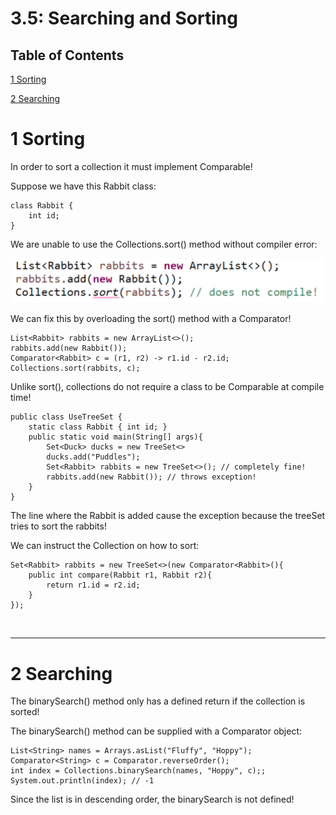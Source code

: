 # 3.5: Searching and Sorting

## Table of Contents

[1 Sorting](#sorting)

[2 Searching](#searching)


# 1 Sorting

In order to sort a collection it must implement Comparable!

Suppose we have this Rabbit class:

    class Rabbit {
        int id;
    }

We are unable to use the Collections.sort() method without compiler error:

![](screenshots/2023-01-07-14-52-32.png)

We can fix this by overloading the sort() method with a Comparator!

    List<Rabbit> rabbits = new ArrayList<>();
    rabbits.add(new Rabbit());
    Comparator<Rabbit> c = (r1, r2) -> r1.id - r2.id;
    Collections.sort(rabbits, c);

Unlike sort(), collections do not require a class to be Comparable at compile time!

    public class UseTreeSet {
        static class Rabbit { int id; }
        public static void main(String[] args){
            Set<Duck> ducks = new TreeSet<>
            ducks.add("Puddles");
            Set<Rabbit> rabbits = new TreeSet<>(); // completely fine!
            rabbits.add(new Rabbit()); // throws exception!
        }
    }

The line where the Rabbit is added cause the exception because the treeSet tries to sort the rabbits!

We can instruct the Collection on how to sort:

    Set<Rabbit> rabbits = new TreeSet<>(new Comparator<Rabbit>(){
        public int compare(Rabbit r1, Rabbit r2){
            return r1.id = r2.id;
        }
    });

<br><hr>


# 2 Searching

The binarySearch() method only has a defined return if the collection is sorted!

The binarySearch() method can be supplied with a Comparator object:

    List<String> names = Arrays.asList("Fluffy", "Hoppy");
    Comparator<String> c = Comparator.reverseOrder();
    int index = Collections.binarySearch(names, "Hoppy", c);;
    System.out.println(index); // -1

Since the list is in descending order, the binarySearch is not defined!

